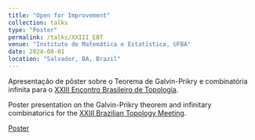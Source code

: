 ```yaml
---
title: "Open for Improvement"
collection: talks
type: "Poster"
permalink: /talks/XXIII_EBT
venue: "Instituto de Matemática e Estatística, UFBA"
date: 2024-08-01
location: "Salvador, BA, Brazil"
---
```


Apresentação de pôster sobre o Teorema de Galvin-Prikry e combinatória infinita para o [XXIII Encontro Brasileiro de Topologia](https://xxiiiebt.ime.ufba.br/).

Poster presentation on the Galvin-Prikry theorem and infinitary combinatorics for the [XXIII Brazilian Topology Meeting](https://xxiiiebt.ime.ufba.br/).

[Poster](http://lnfteles.github.io/files/Poster_Open_for_Improvement.pdf)
